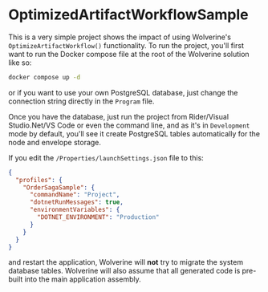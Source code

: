 # OptimizedArtifactWorkflowSample

This is a very simple project shows the impact of using Wolverine's `OptimizeArtifactWorkflow()` functionality. To run
the project,
you'll first want to run the Docker compose file at the root of the Wolverine solution like so:

```bash
docker compose up -d
```

or if you want to use your own PostgreSQL database, just change the connection string directly in the `Program` file.

Once you have the database, just run the project from Rider/Visual Studio.Net/VS Code or even the command line, and as
it's
in `Development` mode by default, you'll see it create PostgreSQL tables automatically for the node and envelope
storage.

If you edit the `/Properties/launchSettings.json` file to this:

```json
{
  "profiles": {
    "OrderSagaSample": {
      "commandName": "Project",
      "dotnetRunMessages": true,
      "environmentVariables": {
        "DOTNET_ENVIRONMENT": "Production"
      }
    }
  }
}
```

and restart the application, Wolverine will **not** try to migrate the system database tables. Wolverine will also
assume
that all generated code is pre-built into the main application assembly. 

